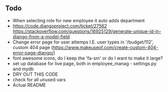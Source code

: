 ## Todo
- When selecting role for new employee it auto adds department
- https://code.djangoproject.com/ticket/27562  https://stackoverflow.com/questions/16925129/generate-unique-id-in-django-from-a-model-field
- Change error page for user attemps I.E. user types in '/budget/112', custom 404 page (https://www.makeuseof.com/create-custom-404-error-page-django/)
- font awesome icons, do I keep the 'fa-sm' or do I want to make it large?
- set up database for live page, both in employee_manag - settings.py and mydb
- DRY OUT THIS CODE
- check for all unused vars
- Actual README